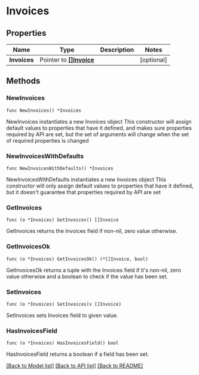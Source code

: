 # Invoices

## Properties

Name | Type | Description | Notes
------------ | ------------- | ------------- | -------------
**Invoices** | Pointer to [**[]Invoice**](Invoice.md) |  | [optional] 

## Methods

### NewInvoices

`func NewInvoices() *Invoices`

NewInvoices instantiates a new Invoices object
This constructor will assign default values to properties that have it defined,
and makes sure properties required by API are set, but the set of arguments
will change when the set of required properties is changed

### NewInvoicesWithDefaults

`func NewInvoicesWithDefaults() *Invoices`

NewInvoicesWithDefaults instantiates a new Invoices object
This constructor will only assign default values to properties that have it defined,
but it doesn't guarantee that properties required by API are set

### GetInvoices

`func (o *Invoices) GetInvoices() []Invoice`

GetInvoices returns the Invoices field if non-nil, zero value otherwise.

### GetInvoicesOk

`func (o *Invoices) GetInvoicesOk() (*[]Invoice, bool)`

GetInvoicesOk returns a tuple with the Invoices field if it's non-nil, zero value otherwise
and a boolean to check if the value has been set.

### SetInvoices

`func (o *Invoices) SetInvoices(v []Invoice)`

SetInvoices sets Invoices field to given value.

### HasInvoicesField

`func (o *Invoices) HasInvoicesField() bool`

HasInvoicesField returns a boolean if a field has been set.


[[Back to Model list]](../README.md#documentation-for-models) [[Back to API list]](../README.md#documentation-for-api-endpoints) [[Back to README]](../README.md)


